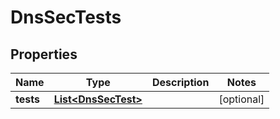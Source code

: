 

# DnsSecTests


## Properties

| Name | Type | Description | Notes |
|------------ | ------------- | ------------- | -------------|
|**tests** | [**List&lt;DnsSecTest&gt;**](DnsSecTest.md) |  |  [optional] |



